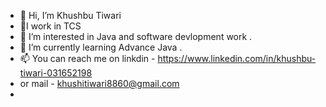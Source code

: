 - 👋 Hi, I’m Khushbu Tiwari
- 🌱I work in TCS 
- 👀 I’m interested in Java and software devlopment work .
- 🌱 I’m currently learning Advance Java .
- 📫 You can reach me on linkdin - https://www.linkedin.com/in/khushbu-tiwari-031652198
- or mail - khushitiwari8860@gmail.com
- 
<!---
Khushbu-ASE-TCS/Khushbu-ASE-TCS is a ✨ special ✨ repository because its `README.md` (this file) appears on your GitHub profile.
You can click the Preview link to take a look at your changes.
--->
